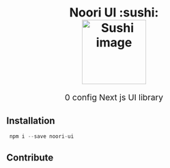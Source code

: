 <h1 align="center">
  Noori UI :sushi: 
  <br>
  <img src="https://user-images.githubusercontent.com/17183291/144469816-f79d4426-375b-4260-9d8d-d9646c336158.png" alt="Sushi image" title="Noori UI" width="150">
  <br>
</h1>

<p align="center" style="font-size: 1.2rem;">0 config Next js UI library</p>

## Installation
```js
 npm i --save noori-ui
```

## Contribute
